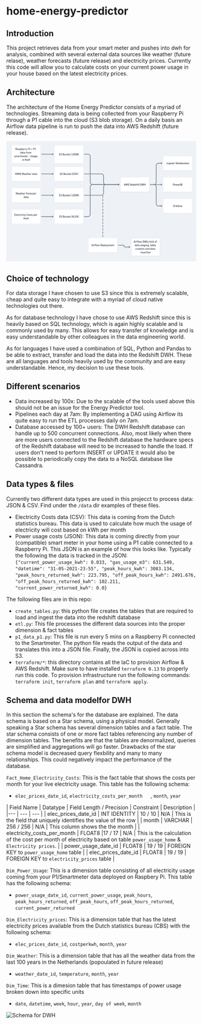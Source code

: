 # home-energy-predictor

## Introduction
This project retrieves data from your smart meter and pushes into dwh for analysis, combined with several external data sources like weather (future relase), weather forecasts (future release) and electricity prices. Currently this code will allow you to calculate costs on your current power usage in your house based on the latest electricity prices.


## Architecture
The architecture of the Home Energy Predictor consists of a myriad of technologies. Streaming data is being collected from your Raspberry Pi through a P1 cable into the cloud (S3 blob storage). On a daily basis an Airflow data pipeline is run to push the data into AWS Redshift (future release). 

![Architecture Home Energy Predictor](./architecture.png)

## Choice of technology
For data storage I have chosen to use S3 since this is extremely scalable, cheap and quite easy to integrate with a myriad of cloud native technologies out there. 

As for database technology I have chose to use AWS Redshift since this is heavily based on SQL technology, which is again highly scalable and is commonly used by many. This allows for easy transfer of knowledge and is easy understandable by other colleagues in the data engineering world.

As for languages  I have used a combination of SQL, Python and Pandas to be able to extract, transfer and load the data into the Redshift DWH. These are all languages and tools heavily used by the community and are easy understandable. Hence, my decision to use these tools. 

## Different scenarios
- Data increased by 100x: Due to the scalable of the tools used above this should not be an issue for the Energy Predictor tool.
- Pipelines each day at 7am: By implementing a DAG using Airflow its quite easy to run the ETL processes daily on 7am. 
- Database accessed by 100+ users: The DWH Redshift database can handle up to 500 concurrent connections. Also, most likely when there are more users connected to the Redshift database the hardware specs of the Redshift database will need to be increased to handle the load. If users don't need to perform INSERT or UPDATE it would also be possible to periodically copy the data to a NoSQL database like Cassandra. 

## Data types & files

Currently two different data types are used in this projecct to process data: JSON & CSV. Find under the `/data` dir examples of these files. 
- Electricity Costs data (CSV): This data is coming from the Dutch statistics bureau. This data is used to calculate how much the usage of electricity will cost based on kWh per month
- Power usage costs (JSON): This data is coming directly from your (compatible) smart meter in your home using a P1 cable connected to a Raspberry Pi. This JSON is an example of how this looks like. Typically the following the data is tracked in the JSON:
```{"current_power_usage_kwh": 0.033, "gas_usage_m3": 631.549, "datetime": "31-05-2021-23-55", "peak_hours_kwh": 3083.134, "peak_hours_returned_kwh": 223.795, "off_peak_hours_kwh": 2491.676, "off_peak_hours_returned_kwh": 102.211, "current_power_returned_kwh": 0.0}```

The following files are in this repo:
- `create_tables.py`: this python file creates the tables that are required to load and ingest the data into the redshift database
- `etl.py`: This file processes the different data sources into the proper dimension & fact tables
- `p1_data_p1.py`: This file is run every 5 mins on a Raspberry Pi connected to the Smartmeter. The python file reads the output of the data and translates this into a JSON file. Finally, the JSON is copied across into S3.
- `terraform/*`: this directory contains all the IaC to provision Airflow & AWS Redshift. Make sure to have installed `terraform 0.13` to properly run this code. To provision infrastructure run the following commands: `terraform init`, `terraform plan` and `terraform apply`.

## Schema and data modelfor DWH

In this section the schema's for the database are explained. The data schema is based on a Star schema, using a physical model. Generally speaking a Star schema has several dimension tables and a fact table. The star schema consists of one or more fact tables referencing any number of dimension tables. The benefits are that the tables are denormalized, queries are simplified and aggregations will go faster. Drawbacks of the star schema model is decreased query flexbility and many to many relationships. This could negatively impact the performance of the database. 

`Fact_Home_Electricity_Costs`: This is the fact table that shows the costs per month for your live electricity usage. This table has the following schema:
- `elec_prices_date_id`, `electricity_costs_per_month	`, `month`, `year`

| Field Name | Datatype | Field Length / Precision | Constraint | Description |
|--- | --- | --- |
| elec_prices_date_id | INT IDENTITY | 10 / 10 | N/A | This is the field that uniquely identifies the value of the row |
| month | VARCHAR | 256 / 256 | N/A | This column shows the the month |
| electricity_costs_per_month	 | FLOAT8 |17 / 17 | N/A | This is the calculation of the cost per month of electricity based on table `power_usage_home` & `Electricity prices`. |
| power_usage_date_id | FLOAT8 | 19 / 19 | FOREIGN KEY to `power_usage_home` table |
| elec_prices_date_id | FLOAT8 | 19 / 19 | FOREIGN KEY to `electricity_prices` table |


`Dim_Power_Usage`: This is a dimension table consisting of all electricity usage coming from your P1/Smartmeter data deployed on 
Raspbery Pi. This table has the following schema:
- `power_usage_date_id`, `current_power_usage`, `peak_hours`, `peak_hours_returned`, `off_peak_hours`, `off_peak_hours_returned`, `current_power_returned`

`Dim_Electricity_prices`: This is a dimension table that has the latest electricity prices available from the Dutch statistics bureau (CBS) with the following schema:
- `elec_prices_date_id`, `costperkwh`, `month`, `year`

`Dim_Weather`: This is a dimension table that has all the weather data from the last 100 years in the Netherlands (popoulated in future release)
- `weather_date_id`, `temperature`, `month`, `year`

`Dim_Time`: This is a dimesion table that has timestamps of power usage broken down into specific units
- `date`, `datetime`, `week`, `hour`, `year`, `day of week`, `month`

![Schema for DWH](./schema.png)
